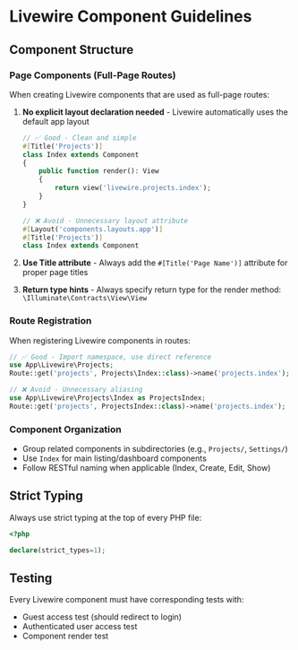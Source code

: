 # Livewire Component Guidelines

## Component Structure

### Page Components (Full-Page Routes)
When creating Livewire components that are used as full-page routes:

1. **No explicit layout declaration needed** - Livewire automatically uses the default app layout
   ```php
   // ✅ Good - Clean and simple
   #[Title('Projects')]
   class Index extends Component
   {
       public function render(): View
       {
           return view('livewire.projects.index');
       }
   }

   // ❌ Avoid - Unnecessary layout attribute
   #[Layout('components.layouts.app')]
   #[Title('Projects')]
   class Index extends Component
   ```

2. **Use Title attribute** - Always add the `#[Title('Page Name')]` attribute for proper page titles

3. **Return type hints** - Always specify return type for the render method: `\Illuminate\Contracts\View\View`

### Route Registration
When registering Livewire components in routes:

```php
// ✅ Good - Import namespace, use direct reference
use App\Livewire\Projects;
Route::get('projects', Projects\Index::class)->name('projects.index');

// ❌ Avoid - Unnecessary aliasing
use App\Livewire\Projects\Index as ProjectsIndex;
Route::get('projects', ProjectsIndex::class)->name('projects.index');
```

### Component Organization
- Group related components in subdirectories (e.g., `Projects/`, `Settings/`)
- Use `Index` for main listing/dashboard components
- Follow RESTful naming when applicable (Index, Create, Edit, Show)

## Strict Typing
Always use strict typing at the top of every PHP file:
```php
<?php

declare(strict_types=1);
```

## Testing
Every Livewire component must have corresponding tests with:
- Guest access test (should redirect to login)
- Authenticated user access test
- Component render test